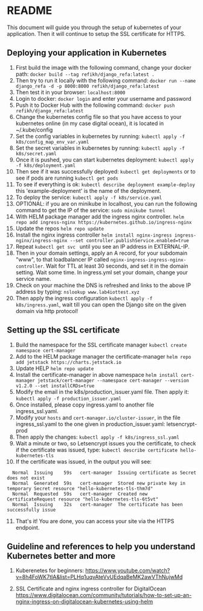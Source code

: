 # README
This document will guide you through the setup of kubernetes of your application. Then it will continue to setup the SSL certificate for HTTPS.
## Deploying your application in Kubernetes
1. First build the image with the following command, change your docker path:
``docker build --tag refikh/django_refa:latest .``
2. Then try to run it locally with the following command:
``docker run --name django_refa -d -p 8000:8000 refikh/django_refa:latest``
3. Then test it in your browser: `localhost:8000`
4. Login to docker: `docker login` and enter your username and password
5. Push it to Docker Hub with the following command:
``docker push refikh/django_refa:latest``
6. Change the kubernetes config file so that you have access to your kubernetes online (in my case digital ocean), it is located in ~/.kube/config
7. Set the config variables in kubernetes by running: 
``kubectl apply -f k8s/config_map_env_var.yaml``
8. Set the secret variables in kubernetes by running: 
``kubectl apply -f k8s/secret.yaml``
9. Once it is pushed, you can start kubernetes deployment:
``kubectl apply -f k8s/deployment.yaml``
10. Then see if it was successfully deployed:
``kubectl get deployments`` or to see if pods are running
``kubectl get pods``
11. To see if everything is ok: 
``kubectl describe deployment example-deploy`` this 'example-deployment' is the name of the deployment.
12. To deploy the service:
``kubectl apply -f k8s/service.yaml``
13. OPTIONAL: if you are on minikube in localhost, you can run the following command to get the IP of the service:
``sudo minikube tunnel``
14. With HELM package manager add the ingress nginx controller. ``helm repo add ingress-nginx https://kubernetes.github.io/ingress-nginx``
15. Update the repos ``helm repo update``
16. Install the nginx ingress controller ``helm install nginx-ingress ingress-nginx/ingress-nginx --set controller.publishService.enabled=true``
17. Repeat ``kubectl get svc `` until you see an IP address in EXTERNAL-IP. 
18. Then in your domain settings, apply an A record, for your subdomain "www", to that loadbalancer IP called ``nginx-ingress-ingress-nginx-controller``. Wait for TTL at least 30 seconds, and set it in the domain setting. Wait some time. In ingress.yml set your domain, change your service name.
19. Check on your machine the DNS is refreshed and links to the above IP address by typing: ``nslookup www.lab4iottest.xyz``
20. Then apply the ingress configuration ``kubectl apply -f k8s/ingress.yaml``, wait till you can open the Django site on the given domain via http protocol! 

## Setting up the SSL certificate
1. Build the namespace for the SSL certificate manager ``kubectl create namespace cert-manager``
2. Add to the HELM package manager the certificate-manager ``helm repo add jetstack https://charts.jetstack.io``
3. Update HELP ``helm repo update``
4. Install the certificate-manager in above namespace ``helm install cert-manager jetstack/cert-manager --namespace cert-manager --version v1.2.0 --set installCRDs=true``
5. Modify the email in the k8s/production_issuer.yaml file. Then apply it: ``kubectl apply -f production_issuer.yaml``
6. Once installed, please copy ingress.yaml to another file ingress_ssl.yaml.
7. Modify your `hosts` and `cert-manager.io/cluster-issuer`, in the file ingress_ssl.yaml to the one given in production_issuer.yaml: letsencrypt-prod
8. Then apply the changes: ``kubectl apply -f k8s/ingress_ssl.yaml``
9. Wait a minute or two, so Letsencrypt issues you the certificate, to check if the certificate was issued, type: ``kubectl describe certificate hello-kubernetes-tls``
10. If the certificate was issued, in the output you will see:
```
  Normal  Issuing    59s   cert-manager  Issuing certificate as Secret does not exist
  Normal  Generated  59s   cert-manager  Stored new private key in temporary Secret resource "hello-kubernetes-tls-thm7d"
  Normal  Requested  59s   cert-manager  Created new CertificateRequest resource "hello-kubernetes-tls-6t5vt"
  Normal  Issuing    32s   cert-manager  The certificate has been successfully issue
```
11. That's it! You are done, you can access your site via the HTTPS endpoint.

## Guideline and references to help you understand Kubernetes better and more
1. Kuberenetes for beginners:
https://www.youtube.com/watch?v=8h4FoWK7tIA&list=PLHq1uqvAteVvUEdqaBeMK2awVThNujwMd

2. SSL Certificate and nginx ingress controller for DigitalOcean
https://www.digitalocean.com/community/tutorials/how-to-set-up-an-nginx-ingress-on-digitalocean-kubernetes-using-helm